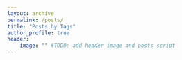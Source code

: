 ```yaml
---
layout: archive
permalink: /posts/
title: "Posts by Tags"
author_profile: true
header:
    image: "" #TODO: add header image and posts script
---
```


